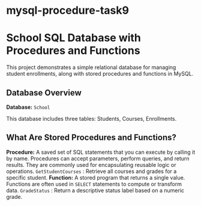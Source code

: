 # mysql-procedure-task9

# School SQL Database with Procedures and Functions

This project demonstrates a simple relational database for managing student enrollments, along with stored procedures and functions in MySQL.

## Database Overview

**Database:** `School`

This database includes three tables: Students, Courses, Enrollments.

## What Are Stored Procedures and Functions?

**Procedure:**
A saved set of SQL statements that you can execute by calling it by name. Procedures can accept parameters, perform queries, and return results. They are commonly used for encapsulating reusable logic or operations.
`GetStudentCourses` : Retrieve all courses and grades for a specific student. 
**Function:**
A stored program that returns a single value. Functions are often used in `SELECT` statements to compute or transform data.
`GradeStatus` : Return a descriptive status label based on a numeric grade.
